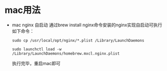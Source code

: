 # mac用法
- mac nginx 自启动
    通过brew install nginx命令安装的nginx实现自启动可执行如下命令：
    ```
    sudo cp /usr/local/opt/nginx/*.plist /Library/LaunchDaemons

    sudo launchctl load -w /Library/LaunchDaemons/homebrew.mxcl.nginx.plist
    ```

    执行完毕，重启mac即可